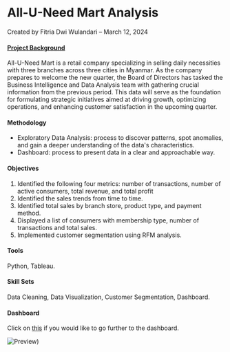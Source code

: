 # All-U-Need Mart Analysis

Created by Fitria Dwi Wulandari – March 12, 2024

#### <ins>**Project Background**</ins>
All-U-Need Mart is a retail company specializing in selling daily necessities with three branches across three cities in Myanmar. As the company prepares to welcome the new quarter, the Board of Directors has tasked the Business Intelligence and Data Analysis team with gathering crucial information from the previous period. This data will serve as the foundation for formulating strategic initiatives aimed at driving growth, optimizing operations, and enhancing customer satisfaction in the upcoming quarter.

#### **Methodology**
  * Exploratory Data Analysis: process to discover patterns, spot anomalies, and gain a deeper understanding of the data's characteristics.
  * Dashboard: process to present data in a clear and approachable way.

#### **Objectives**
1. Identified the following four metrics: number of transactions, number of active consumers, total revenue, and total profit
2. Identified the sales trends from time to time.
3. Identified total sales by branch store, product type, and payment method.
4. Displayed a list of consumers with membership type, number of transactions and total sales.
5. Implemented customer segmentation using RFM analysis.

#### **Tools**
Python, Tableau.

#### **Skill Sets**
Data Cleaning, Data Visualization, Customer Segmentation, Dashboard.

#### **Dashboard**
Click on [this](https://public.tableau.com/views/All-U-NeedMartDashboard/Summary?:language=en-US&:sid=&:display_count=n&:origin=viz_share_link) if you would like to go further to the dashboard.

![Preview)](https://github.com/fitria-dwi/All-U-Need-Mart-Analysis/assets/74573342/43b4f487-5ec8-49f0-9e28-551473a180d6)

